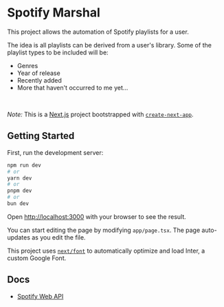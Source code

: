 # Spotify Marshal
This project allows the automation of Spotify playlists for a user.

The idea is all playlists can be derived from a user's library. Some of the playlist types to be included will be:
- Genres
- Year of release
- Recently added
- More that haven't occurred to me yet...

<br>

*Note:*
This is a [Next.js](https://nextjs.org/) project bootstrapped with [`create-next-app`](https://github.com/vercel/next.js/tree/canary/packages/create-next-app).

## Getting Started

First, run the development server:

```bash
npm run dev
# or
yarn dev
# or
pnpm dev
# or
bun dev
```

Open [http://localhost:3000](http://localhost:3000) with your browser to see the result.

You can start editing the page by modifying `app/page.tsx`. The page auto-updates as you edit the file.

This project uses [`next/font`](https://nextjs.org/docs/basic-features/font-optimization) to automatically optimize and load Inter, a custom Google Font.

## Docs
- [Spotify Web API](https://developer.spotify.com/documentation/web-api)
